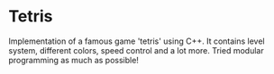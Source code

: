 # Tetris
Implementation of a famous game 'tetris' using C++. It contains level system, different colors, speed control and a lot more. Tried modular programming as much as possible! 
